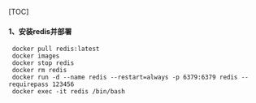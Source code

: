 [TOC]

#### 1、安装redis并部署

```shell
 docker pull redis:latest
 docker images
 docker stop redis
 docker rm redis
 docker run -d --name redis --restart=always -p 6379:6379 redis --requirepass 123456
 docker exec -it redis /bin/bash
```

